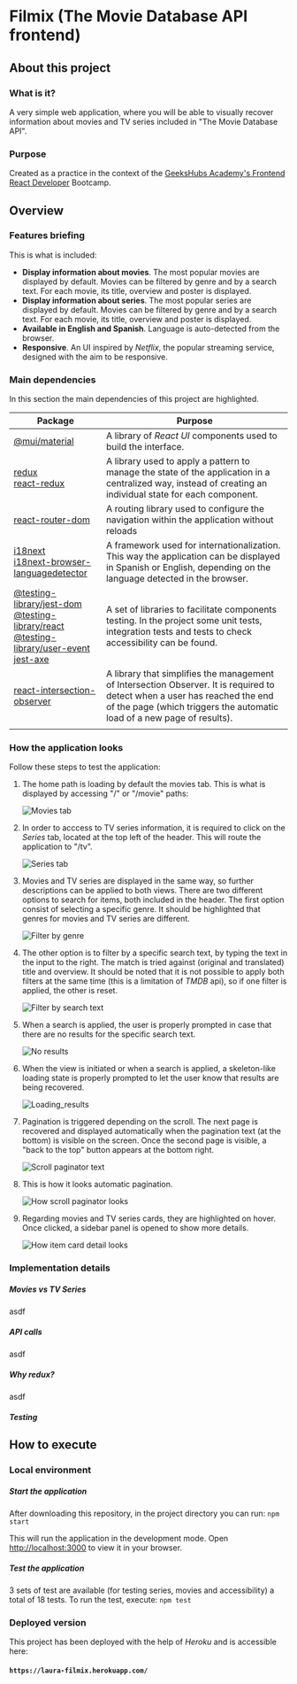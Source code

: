 # Filmix (The Movie Database API frontend)



## About this project

### What is it?

A very simple web application, where you will be able to visually recover information about movies and TV series included in "The Movie Database API".

### Purpose

Created as a practice in the context of the [GeeksHubs Academy's Frontend React Developer](https://geekshubsacademy.com/producto/frontend-react/) Bootcamp.



## Overview

### Features briefing

This is what is included:

* **Display information about movies**. The most popular movies are displayed by default. Movies can be filtered by genre and by a search text. For each movie, its title, overview and poster is displayed.
* **Display information about series**. The most popular series are displayed by default. Movies can be filtered by genre and by a search text. For each movie, its title, overview and poster is displayed.
* **Available in English and Spanish**. Language is auto-detected from the browser.
* **Responsive**. An UI inspired by *Netflix*, the popular streaming service, designed with the aim to be responsive.

### Main dependencies

In this section the main dependencies of this project are highlighted.

| Package                                                      | Purpose                                                      |
| ------------------------------------------------------------ | ------------------------------------------------------------ |
| [@mui/material](https://www.npmjs.com/package/@mui/material) | A library of *React UI* components used to build the interface. |
| [redux](https://www.npmjs.com/package/redux)<br />[react-redux](https://www.npmjs.com/package/react-redux) | A library used to apply a pattern to manage the state of the application in a centralized way, instead of creating an individual state for each component. |
| [react-router-dom](https://www.npmjs.com/package/react-router-dom) | A routing library used to configure the navigation within the application without reloads |
| [i18next](https://www.npmjs.com/package/i18next)<br />[i18next-browser-languagedetector](https://www.npmjs.com/package/i18next-browser-languagedetector) | A framework used for internationalization. This way the application can be displayed in Spanish or English, depending on the language detected in the browser. |
| [@testing-library/jest-dom](https://www.npmjs.com/package/@testing-library/jest-dom)<br />[@testing-library/react](https://www.npmjs.com/package/@testing-library/react)<br />[@testing-library/user-event](https://www.npmjs.com/package/@testing-library/user-event)<br />[jest-axe](https://www.npmjs.com/package/jest-axe)<br /> | A set of libraries to facilitate components testing. In the project some unit tests, integration tests and tests to check accessibility can be found. |
| [react-intersection-observer](https://www.npmjs.com/package/react-intersection-observer) | A library that simplifies the management of Intersection Observer. It is required to detect when a user has reached the end of the page (which triggers the automatic load of a new page of results). |
|                                                              |                                                              |

### How the application looks

Follow these steps to test the application:

1. The home path is loading by default the movies tab. This is what is displayed by accessing "/" or "/movie" paths:

   ![Movies tab](./doc/images/movies_tab.png)

2. In order to acccess to TV series information, it is required to click on the *Series* tab, located at the top left of the header. This will route the application to "/tv".

   ![Series tab](./doc/images/series_tab.png)

3. Movies and TV series are displayed in the same way, so further descriptions can be applied to both views. There are two different options to search for items, both included in the header. The first option consist of selecting a specific genre. It should be highlighted that genres for movies and TV series are different.

   ![Filter by genre](./doc/images/filter_by_genre.png)

4. The other option is to filter by a specific search text, by typing the text in the input to the right. The match is tried against (original and translated) title and overview. It should be noted that it is not possible to apply both filters at the same time (this is a limitation of *TMDB* api), so if one filter is applied, the other is reset.

   ![Filter by search text](./doc/images/filter_by_search_text.png)

5. When a search is applied, the user is properly prompted in case that there are no results for the specific search text.

   ![No results](./doc/images/no_results.png)

6. When the view is initiated or when a search is applied, a skeleton-like loading state is properly prompted to let the user know that results are being recovered.

   ![Loading_results](./doc/images/loading_results.png)

7. Pagination is triggered depending on the scroll. The next page is recovered and displayed automatically when the pagination text (at the bottom) is visible on the screen. Once the second page is visible, a "back to the top" button appears at the bottom right.

   ![Scroll paginator text](./doc/images/scroll_paginator_text.png)

8. This is how it looks automatic pagination.

   ![How scroll paginator looks](./doc/images/scroll_paginator.gif)

9. Regarding movies and TV series cards, they are highlighted on hover. Once clicked, a sidebar panel is opened to show more details.

   ![How item card detail looks](./doc/images/item_card_detail.gif)

### Implementation details

##### Movies vs TV Series

asdf

##### API calls

asdf

##### Why redux?

asdf

##### Testing



## How to execute

### Local environment

##### Start the application

After downloading this repository, in the project directory you can run: `npm start`

This will run the application in the development mode. Open [http://localhost:3000](http://localhost:3000) to view it in your browser.

##### Test the application

3 sets of test are available (for testing series, movies and accessibility) a total of 18 tests. To run the test, execute: `npm test`

### Deployed version

This project has been deployed with the help of *Heroku* and is accessible here:

#### `https://laura-filmix.herokuapp.com/`

